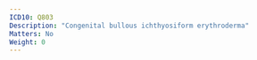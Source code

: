 ```yaml
---
ICD10: Q803
Description: "Congenital bullous ichthyosiform erythroderma"
Matters: No
Weight: 0
---
```

